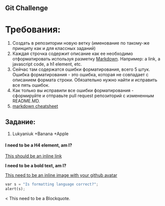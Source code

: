 ## Git Challenge
# Требования:
  1. Создать в репозитории новую ветку (именование по такому-же принципу как и для классных заданий)
  2. Каждая строчка содержит описание как ее необходимо отформатировать используя разметку [Markdown](https://github.com/adam-p/markdown-here/wiki/Markdown-Cheatsheet). Например: a link, a javascript code, a h1 element, etc.
  4. Сейчас там содержатся ошибки форматирования, всего 5 штук. Ошибка форматирования - это ошибка, которая не совпадает с описанием формата строки. Обязательно нужно найти и исправить все пять ошибок.
  5. Как только вы исправили все ошибки форматирования - сформируйте и отправьте pull request репозиторий с измененным README.MD.
  6. [markdown cheatsheet](https://github.com/adam-p/markdown-here/wiki/Markdown-Cheatsheet)

**Задание**:
----------

1. Lukyaniuk
+Banana
+Apple

#### I need to be a H4 element, am I?

[This should be an inline link](https://www.paralect.com)

**I need to be a bold text, am I?**

[This need to be an inline image with your github avatar](https://github.com/adam-p/markdown-here/raw/master/src/common/images/icon48.png "Logo Title Text 1")


```python
var s = "Is formatting language correct?";
alert(s);
```

< This need to be a Blockquote.
